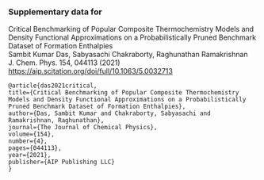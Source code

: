 ### Supplementary data for

Critical Benchmarking of Popular Composite Thermochemistry Models and Density Functional Approximations on a Probabilistically Pruned Benchmark Dataset of Formation Enthalpies     
Sambit Kumar Das, Sabyasachi Chakraborty, Raghunathan Ramakrishnan     
J. Chem. Phys. 154, 044113 (2021)       
https://aip.scitation.org/doi/full/10.1063/5.0032713

```
@article{das2021critical,
title={Critical Benchmarking of Popular Composite Thermochemistry Models and Density Functional Approximations on a Probabilistically Pruned Benchmark Dataset of Formation Enthalpies},
author={Das, Sambit Kumar and Chakraborty, Sabyasachi and Ramakrishnan, Raghunathan},
journal={The Journal of Chemical Physics},
volume={154},
number={4},
pages={044113},
year={2021},
publisher={AIP Publishing LLC}
}
```


